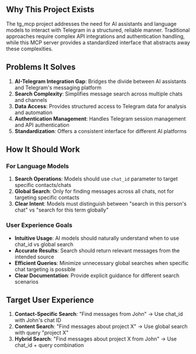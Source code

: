 

## Why This Project Exists
The tg_mcp project addresses the need for AI assistants and language models to interact with Telegram in a structured, reliable manner. Traditional approaches require complex API integrations and authentication handling, while this MCP server provides a standardized interface that abstracts away these complexities.

## Problems It Solves
1. **AI-Telegram Integration Gap**: Bridges the divide between AI assistants and Telegram's messaging platform
2. **Search Complexity**: Simplifies message search across multiple chats and channels
3. **Data Access**: Provides structured access to Telegram data for analysis and automation
4. **Authentication Management**: Handles Telegram session management and API authentication
5. **Standardization**: Offers a consistent interface for different AI platforms

## How It Should Work
### For Language Models
1. **Search Operations**: Models should use `chat_id` parameter to target specific contacts/chats
2. **Global Search**: Only for finding messages across all chats, not for targeting specific contacts
3. **Clear Intent**: Models must distinguish between "search in this person's chat" vs "search for this term globally"

### User Experience Goals
- **Intuitive Usage**: AI models should naturally understand when to use chat_id vs global search
- **Accurate Results**: Search should return relevant messages from the intended source
- **Efficient Queries**: Minimize unnecessary global searches when specific chat targeting is possible
- **Clear Documentation**: Provide explicit guidance for different search scenarios



## Target User Experience
1. **Contact-Specific Search**: "Find messages from John" → Use chat_id with John's chat ID
2. **Content Search**: "Find messages about project X" → Use global search with query "project X"
3. **Hybrid Search**: "Find messages about project X from John" → Use chat_id + query combination


